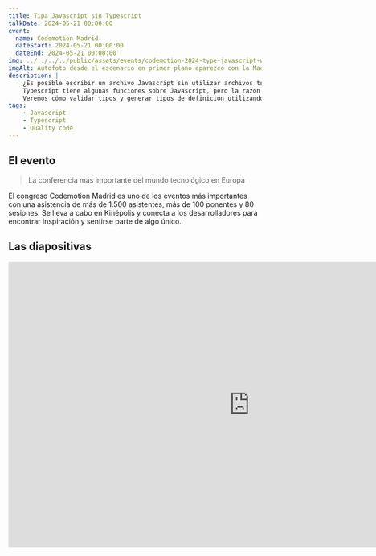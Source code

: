 ```yaml
---
title: Tipa Javascript sin Typescript
talkDate: 2024-05-21 00:00:00
event:
  name: Codemotion Madrid
  dateStart: 2024-05-21 00:00:00
  dateEnd: 2024-05-21 00:00:00
img: ../../../../public/assets/events/codemotion-2024-type-javascript-without-typescript.jpg
imgAlt: Autofoto desde el escenario en primer plano aparezco con la Maestra de Ceremonia Alba y de fondo los asistentes
description: |
    ¿Es posible escribir un archivo Javascript sin utilizar archivos ts? ¿Cómo puedo hacer que mi biblioteca Javascript sea compatible con Typescript?
    Typescript tiene algunas funciones sobre Javascript, pero la razón principal por la que la gente usa Typescript es para escribir el código.
    Veremos cómo validar tipos y generar tipos de definición utilizando archivos Javascript.
tags:
    - Javascript
    - Typescript
    - Quality code
---
```


## El evento

> La conferencia más importante del mundo tecnológico en Europa

El congreso Codemotion Madrid es uno de los eventos más importantes con una asistencia de más de 1.500 asistentes, más de 100 ponentes y 80 sesiones. Se lleva a cabo en Kinépolis y conecta a los desarrolladores para encontrar inspiración y sentirse parte de algo único.

## Las diapositivas

<iframe src="https://docs.google.com/presentation/d/e/2PACX-1vRACMfrnkg37gaPVWZ3SLJ6LgrY_q6RvMKRfueQH9PpHzMLB18R_PdBIjT-OBWflf7iYED972W1JHIW/embed?start=false&loop=false&delayms=3000" frameborder="0" width="960" height="569" allowfullscreen="true" mozallowfullscreen="true" webkitallowfullscreen="true"></iframe>
